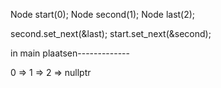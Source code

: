 Node start(0);
Node second(1);
Node last(2);

second.set_next(&last);
start.set_next(&second);

in main plaatsen-------------

0 => 1 => 2 => nullptr
